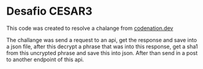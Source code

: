 # Desafio CESAR3

This code was created to resolve a chalange from [codenation.dev](https://www.codenation.dev/)

The challange was send a request to an api, get the response and save into a json file, after this decrypt a phrase that was into this response, get a sha1 from this uncrypted phrase and save this into json. After than send in a post to another endpoint of this api.
